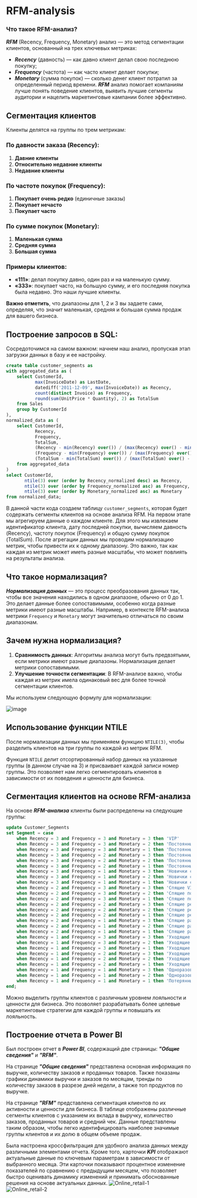 # RFM-analysis

### Что такое RFM-анализ?

***RFM*** (Recency, Frequency, Monetary) анализ — это метод сегментации клиентов, основанный на трех ключевых метриках:
-	***Recency*** (давность) — как давно клиент делал свою последнюю покупку;
-	***Frequency*** (частота) — как часто клиент делает покупки;
-	***Monetary*** (сумма покупок) — сколько денег клиент потратил за определенный период времени.
***RFM*** анализ помогает компаниям лучше понять поведение клиентов, выявить лучшие сегменты аудитории и нацелить маркетинговые кампании более эффективно.

## Сегментация клиентов

Клиенты делятся на группы по трем метрикам:

### По давности заказа (Recency):
1. **Давние клиенты**
2. **Относительно недавние клиенты**
3. **Недавние клиенты**

### По частоте покупок (Frequency):
1. **Покупает очень редко** (единичные заказы)
2. **Покупает нечасто**
3. **Покупает часто**

### По сумме покупок (Monetary):
1. **Маленькая сумма**
2. **Средняя сумма**
3. **Большая сумма**

### Примеры клиентов:
- **«111»**: делал покупку давно, один раз и на маленькую сумму.
- **«333»**: покупает часто, на большую сумму, и его последняя покупка была недавно. Это наши лучшие клиенты.

**Важно отметить**, что диапазоны для 1, 2 и 3 вы задаете сами, определяя, что значит маленькая, средняя и большая сумма продаж для вашего бизнеса.

## Построение запросов в SQL:
Сосредоточимся на самом важном: начнем наш анализ, пропуская этап загрузки данных в базу и ее настройку.

```sql
create table customer_segments as
with aggregated_data as (
    select CustomerId,
           max(InvoiceDate) as LastDate,
           datediff('2011-12-09', max(InvoiceDate)) as Recency,
           count(distinct Invoice) as Frequency,
           round(sum(UnitPrice * Quantity), 2) as TotalSum
    from Sales
    group by CustomerId
),
normalized_data as (
    select CustomerId,
           Recency,
           Frequency,
           TotalSum,
           (Recency - min(Recency) over()) / (max(Recency) over() - min(Recency) over()) as Recency_normalized,
           (Frequency - min(Frequency) over()) / (max(Frequency) over() - min(Frequency) over()) as Frequency_normalized,
           (TotalSum - min(TotalSum) over()) / (max(TotalSum) over() - min(TotalSum) over()) as Monetary_normalized
    from aggregated_data
)
select CustomerId,
       ntile(3) over (order by Recency_normalized desc) as Recency,
       ntile(3) over (order by Frequency_normalized asc) as Frequency,
       ntile(3) over (order by Monetary_normalized asc) as Monetary
from normalized_data;
```
В данной части кода создаем таблицу `customer_segments`, которая будет содержать сегменты клиентов на основе анализа RFM. На первом этапе мы агрегируем данные о каждом клиенте. Для этого мы извлекаем идентификатор клиента, дату последней покупки, вычисляем давность (Recency), частоту покупок (Frequency) и общую сумму покупок (TotalSum). После агрегации данных мы проводим нормализацию метрик, чтобы привести их к одному диапазону. Это важно, так как каждая из метрик может иметь разные масштабы, что может повлиять на результаты анализа.

## Что такое нормализация?

***Нормализация данных*** — это процесс преобразования данных так, чтобы все значения находились в одном диапазоне, обычно от 0 до 1. Это делает данные более сопоставимыми, особенно когда разные метрики имеют разные масштабы. Например, в контексте RFM-анализа метрики `Frequency` и `Monetary` могут значительно отличаться по своим диапазонам.

## Зачем нужна нормализация?

1. **Сравнимость данных**: Алгоритмы анализа могут быть предвзятыми, если метрики имеют разные диапазоны. Нормализация делает метрики сопоставимыми.
2. **Улучшение точности сегментации**: В RFM-анализе важно, чтобы каждая из метрик имела одинаковый вес для более точной сегментации клиентов.

Мы используем следующую формулу для нормализации:

![image](https://github.com/user-attachments/assets/89edf972-141c-4652-bc0d-440358822bc3)


## Использование функции NTILE

После нормализации данных мы применяем функцию `NTILE(3)`, чтобы разделить клиентов на три группы по каждой из метрик RFM.

Функция `NTILE` делит отсортированный набор данных на указанные группы (в данном случае на 3) и присваивает каждой записи номер группы. Это позволяет нам легко сегментировать клиентов в зависимости от их поведения и ценности для бизнеса.
## Сегментация клиентов на основе RFM-анализа

На основе ***RFM-анализа*** клиенты были распределены на следующие группы:

```sql
update Customer_Segments
set Segment = case 
    when Recency = 3 and Frequency = 3 and Monetary = 3 then 'VIP'
    when Recency = 3 and Frequency = 3 and Monetary = 2 then 'Постоянные со средним чеком'
    when Recency = 3 and Frequency = 3 and Monetary = 1 then 'Постоянные с маленьким чеком'
    when Recency = 3 and Frequency = 2 and Monetary = 3 then 'Постоянные с высоким чеком'
    when Recency = 3 and Frequency = 2 and Monetary = 2 then 'Постоянные со средним чеком'
    when Recency = 3 and Frequency = 2 and Monetary = 1 then 'Постоянные с маленьким чеком'
    when Recency = 3 and Frequency = 1 and Monetary = 3 then 'Новички с высоким чеком'
    when Recency = 3 and Frequency = 1 and Monetary = 2 then 'Новички со средним чеком'
    when Recency = 3 and Frequency = 1 and Monetary = 1 then 'Новички с маленьким чеком'
    when Recency = 2 and Frequency = 3 and Monetary = 3 then 'Спящие VIP'
    when Recency = 2 and Frequency = 3 and Monetary = 2 then 'Спящие постоянные со средним чеком'
    when Recency = 2 and Frequency = 3 and Monetary = 1 then 'Спящие постоянные с маленьким чеком'
    when Recency = 2 and Frequency = 2 and Monetary = 3 then 'Спящие редкие с высоким чеком'
    when Recency = 2 and Frequency = 2 and Monetary = 2 then 'Спящие редкие со средним чеком'
    when Recency = 2 and Frequency = 2 and Monetary = 1 then 'Спящие редкие с маленьким чеком'
    when Recency = 2 and Frequency = 1 and Monetary = 3 then 'Спящие разовые'
    when Recency = 2 and Frequency = 1 and Monetary = 2 then 'Спящие разовые'
    when Recency = 2 and Frequency = 1 and Monetary = 1 then 'Спящие разовые'
    when Recency = 1 and Frequency = 3 and Monetary = 3 then 'Уходящие VIP'
    when Recency = 1 and Frequency = 3 and Monetary = 2 then 'Уходящие постоянные'
    when Recency = 1 and Frequency = 3 and Monetary = 1 then 'Уходящие постоянные'
    when Recency = 1 and Frequency = 2 and Monetary = 3 then 'Уходящие редкие'
    when Recency = 1 and Frequency = 2 and Monetary = 2 then 'Уходящие редкие'
    when Recency = 1 and Frequency = 2 and Monetary = 1 then 'Уходящие редкие'
    when Recency = 1 and Frequency = 1 and Monetary = 3 then 'Одноразовые'
    when Recency = 1 and Frequency = 1 and Monetary = 2 then 'Одноразовые'
    when Recency = 1 and Frequency = 1 and Monetary = 1 then 'Потерянные экономные'
end;
```
Можно выделить группы клиентов с различным уровнем лояльности и ценности для бизнеса. Это позволяет разрабатывать более целевые маркетинговые стратегии для каждой группы и повышать их лояльность.

## Построение отчета в Power BI
Был построен отчет в ***Power BI***, содержащий две страницы: ***"Общие сведения"*** и ***"RFM"***.

На странице ***"Общие сведения"*** представлена основная информация по выручке, количеству заказов и проданных товаров. Также показаны графики динамики выручки и заказов по месяцам, тренды по количеству заказов в разрезе дней недели, а также топ продуктов по выручке.

На странице ***"RFM"*** представлена сегментация клиентов по их активности и ценности для бизнеса. В таблице отображены различные сегменты клиентов с указанием их вклада в выручку, количество заказов, проданных товаров и средний чек. Данные представлены таким образом, чтобы легко идентифицировать наиболее значимые группы клиентов и их долю в общем объеме продаж.

Была настроена кроссфильтрация для удобного анализа данных между различными элементами отчета. Кроме того, карточки ***KPI*** отображают актуальные данные по ключевым параметрам в зависимости от выбранного месяца. Эти карточки показывают процентное изменение показателей по сравнению с предыдущим месяцем, что позволяет быстро оценивать динамику изменений и принимать обоснованные решения на основе актуальных данных.
![Online_retail-1](https://github.com/user-attachments/assets/79c27fb3-7558-4768-a659-117e4872524d)
![Online_retail-2](https://github.com/user-attachments/assets/09609759-a5b4-423e-828d-1fb70e3c3fd2)


